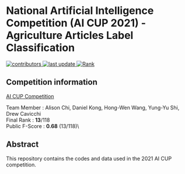 # National Artificial Intelligence Competition (AI CUP 2021) - Agriculture Articles Label Classification
    
<!-- Badges -->
<p>
  <a href="">
    <img src="https://img.shields.io/badge/contributors-5-yellow" alt="contributors" />
  </a>
  <a href="">
    <img src="https://img.shields.io/badge/last%20update-December%202021-green" alt="last update" />
  </a>
    <a href="">
    <img src="https://img.shields.io/badge/Rank-13th-blue" alt="Rank" />
  </a>
</p>

## Competition information

[AI CUP Competition](https://aidea-web.tw/topic/de144f63-cd15-40b8-81e6-82db5636d598)

Team Member : Alison Chi, Daniel Kong, Hong-Wen Wang, Yung-Yu Shi, Drew Cavicchi\
Final Rank : **13**/118\
Public F-Score : **0.68** (13/118)\


## Abstract

This repository contains the codes and data used in the 2021 AI CUP competition. 

